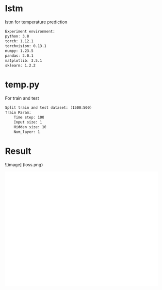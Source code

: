 # lstm
lstm for temperature prediction

    Experiment environment:
    python: 3.8
    torch: 1.12.1
    torchvision: 0.13.1
    numpy: 1.23.5
    pandas: 2.0.1
    matplotlib: 3.5.1
    sklearn: 1.2.2
    
# temp.py
For train and test

    Split train and test dataset: (1500:500)
    Train Param:
        Time step: 100
        Input size: 1
        Hidden size: 10
        Num_layer: 1

# Result
![image] (loss.png)
<div align="center">
    <img src="weather pred.png">
</div>
